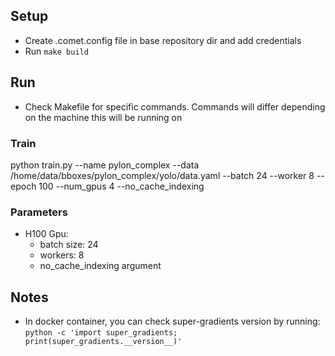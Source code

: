 ## Setup
- Create .comet.config file in base repository dir and add credentials
- Run `make build`

## Run
- Check Makefile for specific commands. Commands will differ depending on the machine this will be running on

### Train
python train.py --name pylon_complex --data /home/data/bboxes/pylon_complex/yolo/data.yaml --batch 24 --worker 8 --epoch 100 --num_gpus 4 --no_cache_indexing

### Parameters
- H100 Gpu: 
    - batch size: 24
    - workers: 8
    - no_cache_indexing argument




## Notes
- In docker container, you can check super-gradients version by running: `python -c 'import super_gradients; print(super_gradients.__version__)'`